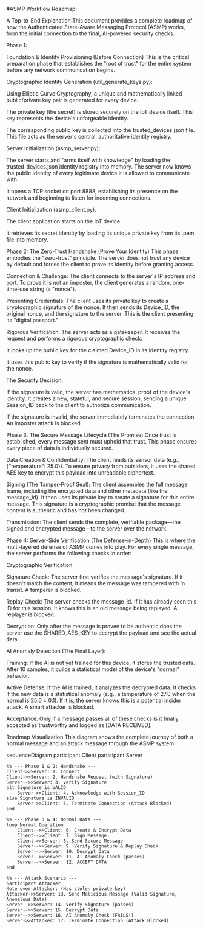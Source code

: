 #ASMP Workflow Roadmap:

A Top-to-End Explanation
This document provides a complete roadmap of how the Authenticated State-Aware Messaging Protocol (ASMP) works, from the initial connection to the final, AI-powered security checks.

Phase 1: 

Foundation & Identity Provisioning (Before Connection)
This is the critical preparation phase that establishes the "root of trust" for the entire system before any network communication begins.

Cryptographic Identity Generation (util_generate_keys.py):

Using Elliptic Curve Cryptography, a unique and mathematically linked public/private key pair is generated for every device.

The private key (the secret) is stored securely on the IoT device itself. This key represents the device's unforgeable identity.

The corresponding public key is collected into the trusted_devices.json file. This file acts as the server's central, authoritative identity registry.

Server Initialization (asmp_server.py):

The server starts and "arms itself with knowledge" by loading the trusted_devices.json identity registry into memory. The server now knows the public identity of every legitimate device it is allowed to communicate with.

It opens a TCP socket on port 8888, establishing its presence on the network and beginning to listen for incoming connections.

Client Initialization (asmp_client.py):

The client application starts on the IoT device.

It retrieves its secret identity by loading its unique private key from its .pem file into memory.

Phase 2: The Zero-Trust Handshake (Prove Your Identity)
This phase embodies the "zero-trust" principle. The server does not trust any device by default and forces the client to prove its identity before granting access.

Connection & Challenge: The client connects to the server's IP address and port. To prove it is not an imposter, the client generates a random, one-time-use string (a "nonce").

Presenting Credentials: The client uses its private key to create a cryptographic signature of the nonce. It then sends its Device_ID, the original nonce, and the signature to the server. This is the client presenting its "digital passport."

Rigorous Verification: The server acts as a gatekeeper. It receives the request and performs a rigorous cryptographic check:

It looks up the public key for the claimed Device_ID in its identity registry.

It uses this public key to verify if the signature is mathematically valid for the nonce.

The Security Decision:

If the signature is valid, the server has mathematical proof of the device's identity. It creates a new, stateful, and secure session, sending a unique Session_ID back to the client to authorize communication.

If the signature is invalid, the server immediately terminates the connection. An imposter attack is blocked.

Phase 3: The Secure Message Lifecycle (The Promise)
Once trust is established, every message sent must uphold that trust. This phase ensures every piece of data is individually secured.

Data Creation & Confidentiality: The client reads its sensor data (e.g., {"temperature": 25.0}). To ensure privacy from outsiders, it uses the shared AES key to encrypt this payload into unreadable ciphertext.

Signing (The Tamper-Proof Seal): The client assembles the full message frame, including the encrypted data and other metadata (like the message_id). It then uses its private key to create a signature for this entire message. This signature is a cryptographic promise that the message content is authentic and has not been changed.

Transmission: The client sends the complete, verifiable package—the signed and encrypted message—to the server over the network.

Phase 4: Server-Side Verification (The Defense-in-Depth)
This is where the multi-layered defense of ASMP comes into play. For every single message, the server performs the following checks in order:

Cryptographic Verification:

Signature Check: The server first verifies the message's signature. If it doesn't match the content, it means the message was tampered with in transit. A tamperer is blocked.

Replay Check: The server checks the message_id. If it has already seen this ID for this session, it knows this is an old message being replayed. A replayer is blocked.

Decryption: Only after the message is proven to be authentic does the server use the SHARED_AES_KEY to decrypt the payload and see the actual data.

AI Anomaly Detection (The Final Layer):

Training: If the AI is not yet trained for this device, it stores the trusted data. After 10 samples, it builds a statistical model of the device's "normal" behavior.

Active Defense: If the AI is trained, it analyzes the decrypted data. It checks if the new data is a statistical anomaly (e.g., a temperature of 27.0 when the normal is 25.0 ± 0.1). If it is, the server knows this is a potential insider attack. A smart attacker is blocked.

Acceptance: Only if a message passes all of these checks is it finally accepted as trustworthy and logged as [DATA RECEIVED].

Roadmap Visualization
This diagram shows the complete journey of both a normal message and an attack message through the ASMP system.

sequenceDiagram
    participant Client
    participant Server

    %% --- Phase 1 & 2: Handshake ---
    Client->>Server: 1. Connect
    Client->>Server: 2. Handshake Request (with Signature)
    Server-->>Server: 3. Verify Signature
    alt Signature is VALID
        Server->>Client: 4. Acknowledge with Session_ID
    else Signature is INVALID
        Server->>Client: 5. Terminate Connection (Attack Blocked)
    end

    %% --- Phase 3 & 4: Normal Data ---
    loop Normal Operation
        Client-->>Client: 6. Create & Encrypt Data
        Client-->>Client: 7. Sign Message
        Client->>Server: 8. Send Secure Message
        Server-->>Server: 9. Verify Signature & Replay Check
        Server-->>Server: 10. Decrypt Data
        Server-->>Server: 11. AI Anomaly Check (passes)
        Server-->>Server: 12. ACCEPT DATA
    end

    %% --- Attack Scenario ---
    participant Attacker
    Note over Attacker: (Has stolen private key)
    Attacker->>Server: 13. Send Malicious Message (Valid Signature, Anomalous Data)
    Server-->>Server: 14. Verify Signature (passes)
    Server-->>Server: 15. Decrypt Data
    Server-->>Server: 16. AI Anomaly Check (FAILS!)
    Server->>Attacker: 17. Terminate Connection (Attack Blocked)

